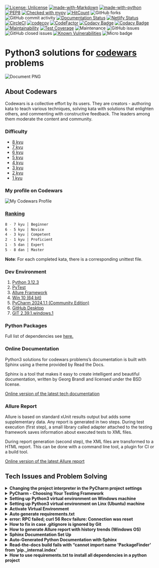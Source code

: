 [![License: Unlicense](https://img.shields.io/badge/license-Unlicense-blue.svg)](http://unlicense.org/)
[![made-with-Markdown](https://img.shields.io/badge/Made%20with-Markdown-1f425f.svg)](http://commonmark.org)
[![made-with-python](https://img.shields.io/badge/Made%20with-Python-1f425f.svg)](https://www.python.org/)
[![PEP8](https://img.shields.io/badge/code%20style-pep8-orange.svg)](https://www.python.org/dev/peps/pep-0008/)
[![Checked with mypy](http://www.mypy-lang.org/static/mypy_badge.svg)](http://mypy-lang.org/)
[![HitCount](http://hits.dwyl.com/iKostanOrg/codewars.svg)](http://hits.dwyl.com/iKostanOrg/codewars)
![GitHub forks](https://img.shields.io/github/forks/iKostanOrg/codewars)
![GitHub commit activity](https://img.shields.io/github/commit-activity/y/iKostanOrg/codewars)
[![Documentation Status](https://readthedocs.org/projects/codewars/badge/?version=latest)](https://codewars.readthedocs.io/en/latest/?badge=latest)
[![Netlify Status](https://api.netlify.com/api/v1/badges/f14135ff-6f3e-450c-b391-5a677b8f8d8a/deploy-status)](https://app.netlify.com/sites/codewars-allure-report/deploys)
[![CircleCI](https://circleci.com/gh/iKostanOrg/codewars.svg?style=svg)](https://circleci.com/gh/iKostanOrg/codewars)
[![codecov](https://codecov.io/gh/iKostanOrg/codewars/branch/master/graph/badge.svg)](https://codecov.io/gh/iKostanOrg/codewars)
[![CodeFactor](https://www.codefactor.io/repository/github/ikostanorg/codewars/badge)](https://www.codefactor.io/repository/github/ikostanorg/codewars)
[![Codacy Badge](https://api.codacy.com/project/badge/Grade/647e16e648f748a28fce36b4895f7729)](https://www.codacy.com/gh/iKostanOrg/codewars?utm_source=github.com&amp;utm_medium=referral&amp;utm_content=iKostanOrg/codewars&amp;utm_campaign=Badge_Grade)
[![Codacy Badge](https://api.codacy.com/project/badge/Coverage/647e16e648f748a28fce36b4895f7729)](https://www.codacy.com/gh/iKostanOrg/codewars?utm_source=github.com&utm_medium=referral&utm_content=iKostanOrg/codewars&utm_campaign=Badge_Coverage)
[![Maintainability](https://api.codeclimate.com/v1/badges/c22e4214ebb0b0626b83/maintainability)](https://codeclimate.com/github/iKostanOrg/codewars/maintainability)
[![Test Coverage](https://api.codeclimate.com/v1/badges/c22e4214ebb0b0626b83/test_coverage)](https://codeclimate.com/github/iKostanOrg/codewars/test_coverage)
![Maintenance](https://img.shields.io/maintenance/yes/2024)
![GitHub issues](https://img.shields.io/github/issues-raw/iKostanOrg/codewars)
![GitHub closed issues](https://img.shields.io/github/issues-closed-raw/iKostanOrg/codewars)
[![Known Vulnerabilities](https://snyk.io/test/github/iKostanOrg/codewars/badge.svg?targetFile=requirements.txt)](https://snyk.io/test/github/iKostanOrg/codewars?targetFile=requirements.txt)
![Micro badge](https://www.codewars.com/users/myFirstCode/badges/micro)

# Python3 solutions for [codewars](https://www.codewars.com) problems

![Document PNG](https://github.com/iKostanOrg/codewars/blob/master/img/document.png)

## About Codewars

Codewars is a collective effort by its users. They are creators - authoring
kata to teach various techniques, solving kata with solutions that enlighten
others, and commenting with constructive feedback. The leaders among them
moderate the content and community.

### Difficulty

*   [8 kyu](https://github.com/ikostan/codewars/tree/master/kyu_8)
*   [7 kyu](https://github.com/ikostan/codewars/tree/master/kyu_7)
*   [6 kyu](https://github.com/ikostan/codewars/tree/master/kyu_6)
*   [5 kyu](https://github.com/ikostan/codewars/tree/master/kyu_5)
*   [4 kyu](https://github.com/ikostan/codewars/tree/master/kyu_4)
*   [3 kyu](https://github.com/ikostan/codewars/tree/master/kyu_3)
*   [2 kyu](https://github.com/ikostan/codewars/tree/master/kyu_2)
*   [1 kyu](https://github.com/ikostan/codewars/tree/master/kyu_1)

### My profile on Codewars

![My Codewars Profile](https://www.codewars.com/users/myFirstCode/badges/large)

### [Ranking](http://www.codewars.com/about)

```bash
8 - 7 kyu │ Beginner
6 - 5 kyu │ Novice
4 - 3 kyu │ Competent
2 - 1 kyu │ Proficient
1 - 5 dan │ Expert
5 - 8 dan │ Master
```

**Note**: For each completed kata, there is a corresponding unittest file.

### Dev Environment

1.  [Python 3.12.3](https://www.python.org/downloads/release/python-3123/)
2.  [PyTest](https://pypi.org/project/pytest/)
3.  [Allure Framework](http://allure.qatools.ru/)
4.  [Win 10 (64 bit)](https://www.microsoft.com/en-ca/software-download/windows10)
5.  [PyCharm 2024.1.1 (Community Edition)](https://www.jetbrains.com/pycharm/download/#section=windows)
6.  [GitHub Desktop](https://desktop.github.com/)
7.  [GIT 2.39.1.windows.1](https://git-scm.com/download/win)

### Python Packages

Full list of dependencies see [here.](https://github.com/iKostanOrg/codewars/blob/master/requirements.txt)

### Online Documentation

Python3 solutions for codewars problems’s documentation is built
with Sphinx using a theme provided by Read the Docs.

Sphinx is a tool that makes it easy to create intelligent and
beautiful documentation, written by Georg Brandl and licensed under
the BSD license. 

[Online version of the latest tech documentation](https://codewars.readthedocs.io/en/latest/)

### Allure Report

Allure is based on standard xUnit results output but adds some
supplementary data. Any report is generated in two steps. During
test execution (first step), a small library called adapter attached
to the testing framework saves information about executed tests
to XML files.

During report generation (second step), the XML files are transformed
to a HTML report. This can be done with a command line tool, a plugin
for CI or a build tool.

[Online version of the latest Allure report](https://codewars-allure-report.netlify.com)

## Tech Issues and Problem Solving

<details>
  <summary><b>Changing the project interpreter in the PyCharm project settings</b></summary>

1.  In the **Settings/Preferences dialog** (Ctrl+Alt+S), select
    **Project <project name> | Project Interpreter**.

2.  Expand the list of the available interpreters and click the
    **Show All** link.

3.  Select the target interpreter. When PyCharm stops supporting
    any of the outdated Python versions, the corresponding project
    interpreter is marked as unsupported.

4.  The Python interpreter name specified in the **Name** field,
    becomes visible in the list of available interpreters. Click
    **OK** to apply the changes.

For more info please [check here](https://www.jetbrains.com/help/pycharm/configuring-python-interpreter.html)
</details>

<details>
  <summary><b>PyCharm - Choosing Your Testing Framework</b></summary>
 
1.  Open the Settings/Preferences dialog, and under the node Tools,
    click the page **Python Integrated Tools**.

2.  On this page, click the **Default Test Runner** field.

3.  Choose the desired test runner:

![choosing_test_runner](https://github.com/ikostan/SELENIUM_WEBDRIVER_WORKING_WITH_ELEMENTS/blob/master/testing_selenium_capabilities/img/py_choosing_test_runner.png)

For more info please see [Enable Pytest for you project](https://www.jetbrains.com/help/pycharm/pytest.html)
</details>

<details>
  <summary><b>Setting up Python3 virtual environment on Windows machine</b></summary>

1.  open CMD
2.  navigate to project directory, for example:
    ```bash cd C:\Users\superadmin\Desktop\Python\CodinGame```
3.  run following command:
    ```bash  pip install virtualenv ```
4.  run following command:
    ```bash virtualenv venv --python=python```

</details>

<details>
  <summary><b>Setting up Python3 virtual environment on Linx (Ubuntu) machine</b></summary>

### How to install virtualenv

1.  Install **pip** first:
   ```bash sudo apt-get install python3-pip```

2.  Then install **virtualenv** using pip3:
    ```bash sudo pip3 install virtualenv```

3.  Now create a virtual environment (>you can use any name instead of **venv**):
    ```bash virtualenv venv```

4.  You can also use a Python interpreter of your choice:
    ```bash virtualenv -p /usr/bin/python2.7 venv```

5.  Active your virtual environment:
    ```bash source venv/bin/activate```

6.  Using fish shell:
    ```bash source venv/bin/activate.fish```

7.  To deactivate:
    ```bash deactivate```

8.  Create virtualenv using Python3:
    ```bash virtualenv -p python3 myenv```

9.  Instead of using virtualenv you can use this command in Python3:
    ```bash python3 -m venv myenv```

[Source](https://gist.github.com/frfahim/73c0fad6350332cef7a653bcd762f08d)
</details>

<details>
  <summary><b>Activate Virtual Environment</b></summary>

In a newly created virtualenv there will be a bin/activate shell script.
For Windows systems, activation scripts are provided for CMD.exe and Powershell.

1.  Open Terminal

2.  Run: \path\to\env\Scripts\activate 
  
[Source](https://pypi.org/project/virtualenv/1.8.2/)
</details>

<details>
  <summary><b>Auto generate requirements.txt</b></summary>

Any application typically has a set of dependencies that are required
for that application to work. The requirements file is a way to specify 
and install specific set of package dependencies at once.

Use pip’s freeze command to generate a requirements.txt file for your project:
```bash
pip freeze > requirements.txt
```

If you save this in requirements.txt, you can follow this guide:
[PyCharm - Manage dependencies using requirements.txt](https://www.jetbrains.com/help/pycharm/managing-dependencies.html), or you can:
   
```bash
pip install -r requirements.txt
```   
[Source](https://www.idiotinside.com/2015/05/10/python-auto-generate-requirements-txt/)
</details>

<details>
  <summary><b>error: RPC failed; curl 56 Recv failure: Connection was reset</b></summary>

1.  Open Git Bash

2.  Run: "git config --global http.postBuffer 157286400" 
  
[Source](https://stackoverflow.com/questions/36940425/gitlab-push-failed-error)
</details>

<details>
  <summary><b>How to fix in case .gitignore is ignored by Git</b></summary>

Even if you haven't tracked the files so far, Git seems to be able to "know"
about them even after you add them to .gitignore

**NOTE:**

*   First commit your current changes, or you will lose them.
*   Then run the following commands from the top folder of your Git repository:

```bash 
git rm -r --cached .
git add .
git commit -m "fixed untracked files"
```
</details>

<details>
  <summary><b>How to generate Allure report with history trends (Windows OS)</b></summary>

Step by step:

1.  Run tests from pytest using following arguments:
    `-v --alluredir=allure-results`

2.  Copy '.\allure-report\history\' folder into '.\allure-results\history\'

3.  Run:
    `allure generate .\allure-results\ -o .\allure-report\ --clean`

4.  Following output should appear:
    `Report successfully generated to .\allure-report`

5.  Run: `allure open .\allure-report\`

[Source](https://github.com/allure-framework/allure2/issues/813)
</details>

<details>
  <summary><b>Sphinx Documentation Set Up</b></summary>

Step by step:

1.  Create docs directory.

2.  Open cmd > Go to docs directory.

3.  cmd > Run: `sphinx-quickstart`. **Note:** run with default answers.

4.  Go to `docs/conf.py`.

5.  Uncomment following lines: 
```python
import os
import sys
sys.path.insert(0, os.path.abspath('.'))
```

6. Update extensions list as following: 
```python 
extensions = ['sphinx.ext.todo', 'sphinx.ext.viewcode', 'sphinx.ext.autodoc']
```

7.  Update template as following: 
```python
html_theme = 'sphinx_rtd_theme'
```

8.  Update sys.path.insert as following: 
```python
sys.path.insert(0, os.path.abspath('..'))
```

9.  Go to docs/index.rst > add modules, see example below:
```bash
.. toctree::
  :maxdepth: 2
  :caption: Contents:
    
  modules
```

10.  Open cmd > run:
```bash
sphinx-apidoc -F -o . ..
```

11.  cmd > Run:
```bash
make html
```

12.  Install html template:
```bash
pip install sphinx_rtd_theme
```

**More info:**

*   [Video Tutorial](https://www.youtube.com/watch?v=b4iFyrLQQh4)
*   [Sphinx Documentation](https://www.sphinx-doc.org/en/master/usage/quickstart.html)
*   [More Info](https://stackoverflow.com/questions/13516404/sphinx-error-unknown-directive-type-automodule-or-autoclass)

</details>

<details>
  <summary><b>Auto-Generated Python Documentation with Sphinx</b></summary>

Step by step:

1.  Open CMD
2.  Go to docs directory
3.  Run: make clean
4.  Run: sphinx-apidoc -F -P -o . ..
5.  Add doc files name into relevant doc rst file
6.  Run: make html

[Source](https://www.youtube.com/watch?v=b4iFyrLQQh4)
</details>

<details>
  <summary><b>Read-the-docs build fails with “cannot import name
'PackageFinder' from 'pip._internal.index'</b></summary>

The issue and the fix are described in read-the-docs issue
[#6554](https://github.com/readthedocs/readthedocs.org/issues/6554):

The fix is to wipe out the build environment as follows (this is taken
from [here](https://docs.readthedocs.io/en/stable/guides/wipe-environment.html)):

*   Log in to read-the-docs
*   Go to Versions
*   Click on the Edit button of the version you want to wipe
    on the right side of the page
*   Go to the bottom of the page and click the wipe link, next
    to the “Save” button
*   Now you can re-build the version with a fresh build environment!

This fix worked for me (but as of 26-Jan-2020 you have to wipe out the
environment for every build -- see comment from Grimmy below).

[Source](https://stackoverflow.com/questions/59846065/read-the-docs-build-fails-with-cannot-import-name-packagefinder-from-pip-in)
</details>

<details>
<summary><b>How to use requirements.txt to install all dependencies in a python project</b></summary>

1.   Run `pip install -r requirements.txt`
2.   Run `pip freeze > requirements.txt`

[Source](https://intellipaat.com/community/31672/how-to-use-requirements-txt-to-install-all-dependencies-in-a-python-project)
</details>
